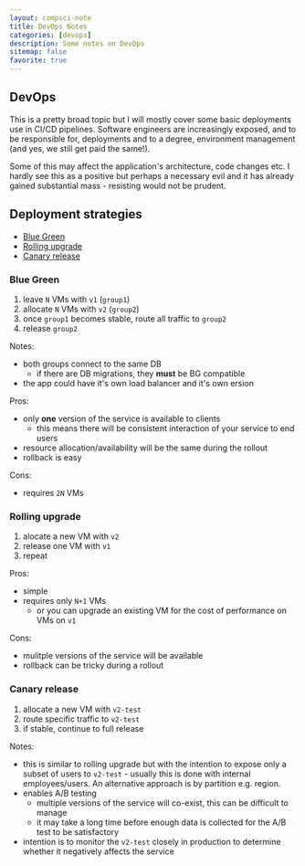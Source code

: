 ```yaml
---
layout: compsci-note
title: DevOps Notes
categories: [devops]
description: Some notes on DevOps
sitemap: false
favorite: true
---
```


## DevOps

This is a pretty broad topic but I will mostly cover some basic deployments use in CI/CD pipelines. Software engineers are increasingly exposed, and to be responsible for, deployments and to a degree, environment management (and yes, we still get paid the same!).

Some of this may affect the application's architecture, code changes etc. I hardly see this as a positive but perhaps a necessary evil and it has already gained substantial mass - resisting would not be prudent.

## Deployment strategies

* [Blue Green](#blue-green)
* [Rolling upgrade](#rolling-upgade)
* [Canary release](#canary-release)

### Blue Green

1. leave `N` VMs with `v1` (`group1`)
2. allocate `N` VMs with `v2` (`group2`)
3. once `group1` becomes stable, route all traffic to `group2`
4. release `group2`

Notes:

* both groups connect to the same DB
  * if there are DB migrations, they **must** be BG compatible
* the app could have it's own load balancer and it's own ersion

Pros:

* only **one** version of the service is available to clients
  * this means there will be consistent interaction of your service to end users
* resource allocation/availability will be the same during the rollout
* rollback is easy

Cons:

* requires `2N` VMs

### Rolling upgrade

1. alocate a new VM with `v2`
2. release one VM with `v1`
3. repeat

Pros:

* simple
* requires only `N+1` VMs
  * or you can upgrade an existing VM for the cost of performance on VMs on `v1`

Cons:

* mulitple versions of the service will be available
* rollback can be tricky during a rollout

### Canary release

1. allocate a new VM with `v2-test`
2. route specific traffic to `v2-test`
3. if stable, continue to full release

Notes:

* this is similar to rolling upgrade but with the intention to expose only a subset of users to `v2-test` - usually this is done with internal employees/users. An alternative approach is by partition e.g. region.
* enables A/B testing
  * multiple versions of the service will co-exist, this can be difficult to manage
  * it may take a long time before enough data is collected for the A/B test to be satisfactory
* intention is to monitor the `v2-test` closely in production to determine whether it negatively affects the service

